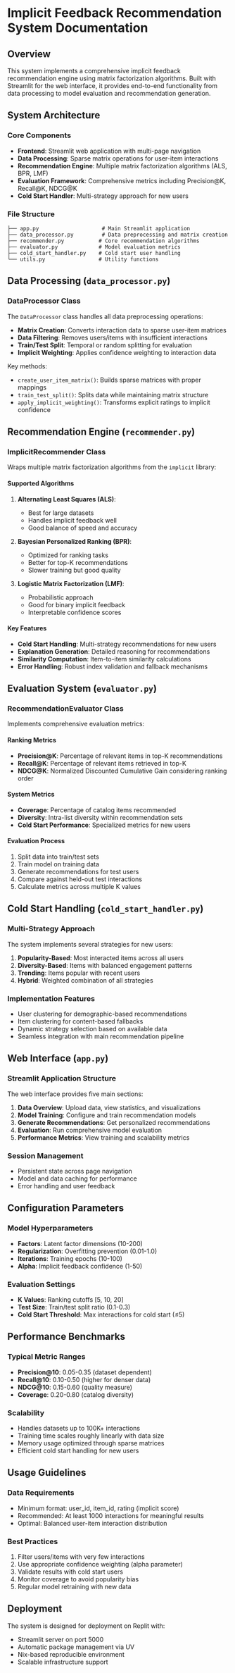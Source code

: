 
# Implicit Feedback Recommendation System Documentation

## Overview
This system implements a comprehensive implicit feedback recommendation engine using matrix factorization algorithms. Built with Streamlit for the web interface, it provides end-to-end functionality from data processing to model evaluation and recommendation generation.

## System Architecture

### Core Components
- **Frontend**: Streamlit web application with multi-page navigation
- **Data Processing**: Sparse matrix operations for user-item interactions
- **Recommendation Engine**: Multiple matrix factorization algorithms (ALS, BPR, LMF)
- **Evaluation Framework**: Comprehensive metrics including Precision@K, Recall@K, NDCG@K
- **Cold Start Handler**: Multi-strategy approach for new users

### File Structure
```
├── app.py                    # Main Streamlit application
├── data_processor.py         # Data preprocessing and matrix creation
├── recommender.py           # Core recommendation algorithms
├── evaluator.py             # Model evaluation metrics
├── cold_start_handler.py    # Cold start user handling
└── utils.py                 # Utility functions
```

## Data Processing (`data_processor.py`)

### DataProcessor Class
The `DataProcessor` class handles all data preprocessing operations:

- **Matrix Creation**: Converts interaction data to sparse user-item matrices
- **Data Filtering**: Removes users/items with insufficient interactions
- **Train/Test Split**: Temporal or random splitting for evaluation
- **Implicit Weighting**: Applies confidence weighting to interaction data

Key methods:
- `create_user_item_matrix()`: Builds sparse matrices with proper mappings
- `train_test_split()`: Splits data while maintaining matrix structure
- `apply_implicit_weighting()`: Transforms explicit ratings to implicit confidence

## Recommendation Engine (`recommender.py`)

### ImplicitRecommender Class
Wraps multiple matrix factorization algorithms from the `implicit` library:

#### Supported Algorithms
1. **Alternating Least Squares (ALS)**: 
   - Best for large datasets
   - Handles implicit feedback well
   - Good balance of speed and accuracy

2. **Bayesian Personalized Ranking (BPR)**:
   - Optimized for ranking tasks
   - Better for top-K recommendations
   - Slower training but good quality

3. **Logistic Matrix Factorization (LMF)**:
   - Probabilistic approach
   - Good for binary implicit feedback
   - Interpretable confidence scores

#### Key Features
- **Cold Start Handling**: Multi-strategy recommendations for new users
- **Explanation Generation**: Detailed reasoning for recommendations
- **Similarity Computation**: Item-to-item similarity calculations
- **Error Handling**: Robust index validation and fallback mechanisms

## Evaluation System (`evaluator.py`)

### RecommendationEvaluator Class
Implements comprehensive evaluation metrics:

#### Ranking Metrics
- **Precision@K**: Percentage of relevant items in top-K recommendations
- **Recall@K**: Percentage of relevant items retrieved in top-K
- **NDCG@K**: Normalized Discounted Cumulative Gain considering ranking order

#### System Metrics
- **Coverage**: Percentage of catalog items recommended
- **Diversity**: Intra-list diversity within recommendation sets
- **Cold Start Performance**: Specialized metrics for new users

#### Evaluation Process
1. Split data into train/test sets
2. Train model on training data
3. Generate recommendations for test users
4. Compare against held-out test interactions
5. Calculate metrics across multiple K values

## Cold Start Handling (`cold_start_handler.py`)

### Multi-Strategy Approach
The system implements several strategies for new users:

1. **Popularity-Based**: Most interacted items across all users
2. **Diversity-Based**: Items with balanced engagement patterns
3. **Trending**: Items popular with recent users
4. **Hybrid**: Weighted combination of all strategies

### Implementation Features
- User clustering for demographic-based recommendations
- Item clustering for content-based fallbacks
- Dynamic strategy selection based on available data
- Seamless integration with main recommendation pipeline

## Web Interface (`app.py`)

### Streamlit Application Structure
The web interface provides five main sections:

1. **Data Overview**: Upload data, view statistics, and visualizations
2. **Model Training**: Configure and train recommendation models
3. **Generate Recommendations**: Get personalized recommendations
4. **Evaluation**: Run comprehensive model evaluation
5. **Performance Metrics**: View training and scalability metrics

### Session Management
- Persistent state across page navigation
- Model and data caching for performance
- Error handling and user feedback

## Configuration Parameters

### Model Hyperparameters
- **Factors**: Latent factor dimensions (10-200)
- **Regularization**: Overfitting prevention (0.01-1.0)
- **Iterations**: Training epochs (10-100)
- **Alpha**: Implicit feedback confidence (1-50)

### Evaluation Settings
- **K Values**: Ranking cutoffs [5, 10, 20]
- **Test Size**: Train/test split ratio (0.1-0.3)
- **Cold Start Threshold**: Max interactions for cold start (≤5)

## Performance Benchmarks

### Typical Metric Ranges
- **Precision@10**: 0.05-0.35 (dataset dependent)
- **Recall@10**: 0.10-0.50 (higher for denser data)
- **NDCG@10**: 0.15-0.60 (quality measure)
- **Coverage**: 0.20-0.80 (catalog diversity)

### Scalability
- Handles datasets up to 100K+ interactions
- Training time scales roughly linearly with data size
- Memory usage optimized through sparse matrices
- Efficient cold start handling for new users

## Usage Guidelines

### Data Requirements
- Minimum format: user_id, item_id, rating (implicit score)
- Recommended: At least 1000 interactions for meaningful results
- Optimal: Balanced user-item interaction distribution

### Best Practices
1. Filter users/items with very few interactions
2. Use appropriate confidence weighting (alpha parameter)
3. Validate results with cold start users
4. Monitor coverage to avoid popularity bias
5. Regular model retraining with new data

## Deployment
The system is designed for deployment on Replit with:
- Streamlit server on port 5000
- Automatic package management via UV
- Nix-based reproducible environment
- Scalable infrastructure support
